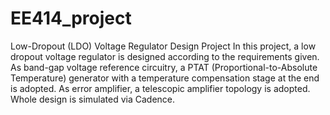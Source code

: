 # EE414_project
Low-Dropout (LDO) Voltage Regulator Design Project
In this project, a low dropout voltage regulator is designed according to the requirements given. As band-gap voltage reference circuitry, a PTAT (Proportional-to-Absolute Temperature) generator with a temperature compensation stage at the end is adopted. As error amplifier, a telescopic amplifier topology is adopted. Whole design is simulated via Cadence.

